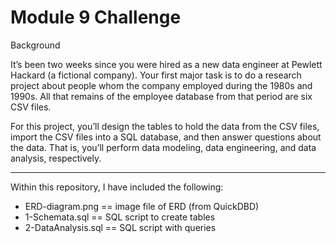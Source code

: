 # Module 9 Challenge

Background

It’s been two weeks since you were hired as a new data engineer at Pewlett Hackard (a fictional company). Your first major task is to do a research project about people whom the company employed during the 1980s and 1990s. All that remains of the employee database from that period are six CSV files.

For this project, you’ll design the tables to hold the data from the CSV files, import the CSV files into a SQL database, and then answer questions about the data. That is, you’ll perform data modeling, data engineering, and data analysis, respectively.

----------------------------------------------------------------------------------------------------------

Within this repository, I have included the following:

 - ERD-diagram.png == image file of ERD (from QuickDBD)
 - 1-Schemata.sql == SQL script to create tables
 - 2-DataAnalysis.sql == SQL script with queries

